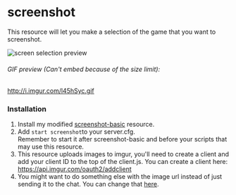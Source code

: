 # screenshot
This resource will let you make a selection of the game that you want to screenshot. 

![screen selection preview](https://i.imgur.com/zuEzVMm.png)
###### GIF preview (Can't embed because of the size limit):
http://i.imgur.com/l45hSyc.gif

### Installation
1. Install my modified <a href="https://github.com/jonassvensson4/screenshot-basic">screenshot-basic</a> resource.
2. Add `start screenshot`to your server.cfg. <br>Remember to start it after screenshot-basic and before your scripts that may use this resource.
3. This resource uploads images to imgur, you'll need to create a client and add your client ID to the top of the client.js. You can create a client here: https://api.imgur.com/oauth2/addclient
4. You might want to do something else with the image url instead of just sending it to the chat. You can change that [here](https://github.com/jonassvensson4/screenshot/blob/master/client/client.js#L48).
